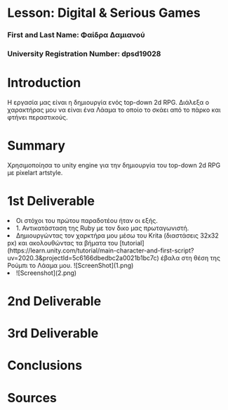 # Lesson: Digital & Serious Games

### First and Last Name: Φαίδρα Δαμιανού
### University Registration Number: dpsd19028

# Introduction
Η εργασία μας είναι η δημιουργία ενός top-down 2d RPG. Διάλεξα ο χαρακτήρας μου να είναι ένα Λάαμα το οποίο το σκάει από το πάρκο και φτήνει περαστικούς.

# Summary
Χρησιμοποίησα το unity engine για την δημιουργία του top-down 2d RPG με pixelart artstyle.


# 1st Deliverable
<li>Οι στόχοι του πρώτου παραδοτέου ήταν οι εξής.</li>
<li>1. Αντικατάσταση της Ruby με τον δικο μας πρωταγωνιστή.</li>
<li>Δημιουργώντας τον χαρκτήρα μου μέσω του Krita (διαστάσεις 32x32 px) και ακολουθώντας τα βήματα του [tutorial](https://learn.unity.com/tutorial/main-character-and-first-script?uv=2020.3&projectId=5c6166dbedbc2a0021b1bc7c) έβαλα στη θέση της Ρούμπι το Λάαμα μου. ![ScreenShot](1.png)
  <li>![Screenshot](2.png)</li>


# 2nd Deliverable


# 3rd Deliverable 


# Conclusions


# Sources
